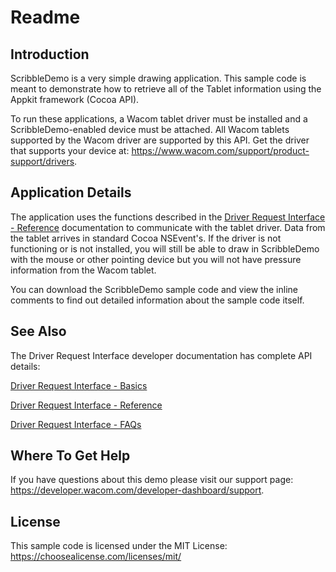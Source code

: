 # Readme

## Introduction
ScribbleDemo is a very simple drawing application. This sample code is meant to demonstrate how to retrieve all of the Tablet information using the Appkit framework (Cocoa API).

To run these applications, a Wacom tablet driver must be installed and a ScribbleDemo-enabled device must be attached. All Wacom tablets supported by the Wacom driver are supported by this API. Get the driver that supports your device at: https://www.wacom.com/support/product-support/drivers.


## Application Details
The application uses the functions described in the [Driver Request Interface - Reference](https://developer-docs.wacom.com/intuos-cintiq-business-tablets/docs/dri-reference)
 documentation to communicate with the tablet driver. Data from the tablet arrives in standard Cocoa NSEvent's. If the driver is not functioning or is not installed, you will still be able to draw in ScribbleDemo with the mouse or other pointing device but you will not have pressure information from the Wacom tablet.

You can download the ScribbleDemo sample code and view the inline comments to find out detailed information about the sample code itself.

## See Also
The Driver Request Interface developer documentation has complete API details:

[Driver Request Interface - Basics](https://developer-docs.wacom.com/intuos-cintiq-business-tablets/docs/dri-basics)

[Driver Request Interface - Reference](https://developer-docs.wacom.com/intuos-cintiq-business-tablets/docs/dri-reference)

[Driver Request Interface - FAQs](https://developer-support.wacom.com/hc/en-us/articles/12845119756055-Driver-Request-Interface)

## Where To Get Help
If you have questions about this demo please visit our support page: https://developer.wacom.com/developer-dashboard/support. 

## License
This sample code is licensed under the MIT License: https://choosealicense.com/licenses/mit/